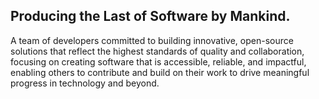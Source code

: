 ## Producing the Last of Software by Mankind.
A team of developers committed to building innovative, open-source solutions that reflect the highest standards of quality and collaboration, focusing on creating software that is accessible, reliable, and impactful, enabling others to contribute and build on their work to drive meaningful progress in technology and beyond.
